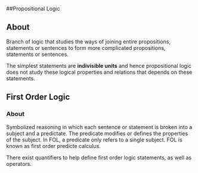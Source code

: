 ##Propositional Logic

## About

Branch of logic that studies the ways of joining entire propositions, statements or sentences to form more complicated propositions, statements or sentences. 

The simplest statements are **indivisible units** and hence propositional logic does not study these logical properties and relations that depends on these statements. 

## First Order Logic

### About

Symbolized reasoning in which each sentence or statement is broken into a subject and a predictate. 
The predicate modifies or defines the properties of the subject. In FOL, a predicate only refers to a single subject. FOL is known as first order predicte calculus. 

There exist quantifiers to help define first order logic statements, as well as operators.


